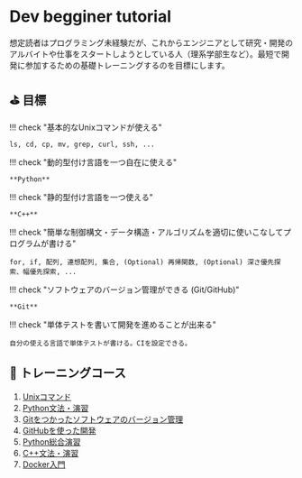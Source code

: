 # Dev begginer tutorial

想定読者はプログラミング未経験だが、これからエンジニアとして研究・開発のアルバイトや仕事をスタートしようとしている人（理系学部生など）。最短で開発に参加するための基礎トレーニングするのを目標にします。

## :golf: 目標

!!! check "基本的なUnixコマンドが使える"

    ls, cd, cp, mv, grep, curl, ssh, ...

!!! check "動的型付け言語を一つ自在に使える"

    **Python**

!!! check "静的型付け言語を一つ使える"
    
    **C++**

!!! check "簡単な制御構文・データ構造・アルゴリズムを適切に使いこなしてプログラムが書ける"

    for, if, 配列, 連想配列, 集合, (Optional) 再帰関数, (Optional) 深さ優先探索、幅優先探索, ...

!!! check "ソフトウェアのバージョン管理ができる (Git/GitHub)"

    **Git**

!!! check "単体テストを書いて開発を進めることが出来る"
    
    自分の使える言語で単体テストが書ける。CIを設定できる。

## :muscle: トレーニングコース

 1. [Unixコマンド](unix_command.md)
 2. [Python文法・演習](python.md)
 3. [Gitをつかったソフトウェアのバージョン管理](git.md)
 4. [GitHubを使った開発](github.md)
 6. [Python総合演習](python_practice.md)
 7. [C++文法・演習](cpp.md)
 8. [Docker入門](docker.md)